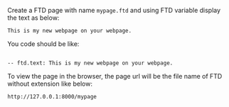 Create a FTD page with name `mypage.ftd` and using FTD variable display the text as below:

`This is my new webpage on your webpage.`

You code should be like:

```

-- ftd.text: This is my new webpage on your webpage.

```

To view the page in the browser, the page url will be the file name of FTD without extension like below:

```
http://127.0.0.1:8000/mypage
```

